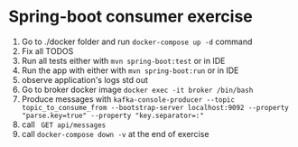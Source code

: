 # Spring-boot consumer exercise
1. Go to ./docker folder and run `docker-compose up -d` command
2. Fix all TODOS
3. Run all tests either with `mvn spring-boot:test` or in IDE
4. Run the app with either with `mvn spring-boot:run` or in IDE
5. observe application's logs std out
6. Go to broker docker image  `docker exec -it broker /bin/bash` 
7. Produce messages with `kafka-console-producer --topic topic_to_consume_from --bootstrap-server localhost:9092 --property "parse.key=true" --property "key.separator=:"`
8. call  ` GET api/messages`
9. call `docker-compose down -v` at the end of exercise
